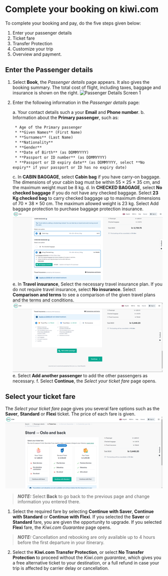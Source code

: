 # Complete your booking on kiwi.com

To complete your booking and pay, do the five steps given below:

1. Enter your passenger details
2. Ticket fare
3. Transfer Protection
4. Customize your trip
5. Overview and payment.

## Enter the Passenger details

1) Select **Book**, the *Passenger details* page appears. It also gives the booking summary. The total cost of flight, including taxes, baggage and insurance is shown on the right.
![Passenger Details Screen 1](file:///D:\Pers\CV\Tests%20from%20Employers\markdown\passenger_details_1.png)
2) Enter the following information in the *Passenger details* page:

    a. Your contact details such a your **Email** and **Phone number**.
    b. Information about the **Primary passenger**, such as:
    
        * Age of the Primary passenger
        * **Given Names** (First Name)
        * **Surnames** (Last Name)
        * **Nationality**
        * **Gender**
        * **Date of Birth** (as DDMMYYYY)
        * **Passport or ID number** (as DDMMYYYY)
        * **Passport or ID expiry date** (as DDMMYYYY, select **No expiry** if your passport or ID has no expiry date)
        

    c.  In **CABIN BAGGAGE**, select **Cabin bag** if you have carry-on baggage. The dimensions of your cabin bag must be within 55 × 25 × 35 cm, and the maximum weight must be 8 kg.
    d. In **CHECKED BAGGAGE**, select **No checked baggage** if you do not have any checked baggage. Select **23 Kg checked bag** to carry checked baggage up to maximum dimensions of 70 × 38 × 50 cm. The maximum allowed weight is 23 kg. Select Add baggage protection to purchase baggage protection insurance.
    ![Baggage details](Baggage.png)
    e. In **Travel insurance**, Select the necessary travel insurance plan. If you do not require travel insurance, select **No insurance**. Select **Comparison and terms** to see a comparison of the given travel plans and the terms and conditions.
    ![Select Insurance](Select_%20Insurance.png)
    e. Select **Add another passenger** to add the other passengers as necessary.
    f. Select **Continue**, the *Select your ticket fare* page opens.

## Select your ticket fare
The *Select your ticket fare* page gives you several fare options such as the **Saver**, **Standard** or **Flexi** ticket. The price of each fare is given.![Select your fare option](Select_fare.png)
> **_NOTE:_**  Select **Back** to go back to the previous page and change information you entered there.    
1. Select the required fare by selecting **Continue with Saver**, **Continue with Standard** or **Continue with Flexi**. If you selected the **Saver** or **Standard** fare, you are given the opportunity to upgrade. If you selected **Flexi** fare, the *Kiwi.com Guarantee* page opens.


> **_NOTE:_**  Cancellation and rebooking are only available up to 4 hours before the first departure in your itinerary.

2. Select the **Kiwi.com Transfer Protection**, or select **No Transfer Protection** to proceed without the *Kiwi.com guarantee*, which gives you a free alternative ticket to your destination, or a full refund in case your trip is affected by carrier delay or cancellation. 







